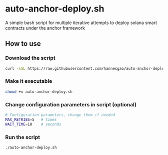 # auto-anchor-deploy.sh
A simple bash script for multiple iterative attempts to deploy solana smart contracts under the anchor framework

## How to use
### Download the script
```bash
curl -sSL https://raw.githubusercontent.com/hannesgao/auto-anchor-deploy.sh/refs/heads/main/auto-anchor-deploy.sh
```
### Make it executable
```bash
chmod +x auto-anchor-deploy.sh
```
### Change configuration parameters in script (optional)
```bash
# Configuration parameters, change them if needed
MAX_RETRIES=5   # times
WAIT_TIME=10    # seconds
```
### Run the script
```bash
./auto-anchor-deploy.sh
```
